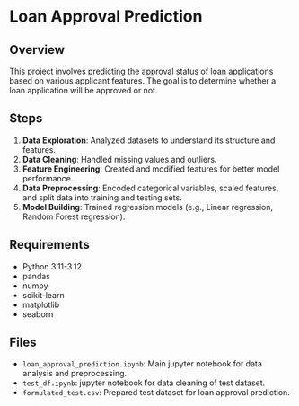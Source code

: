 # Loan Approval Prediction

## Overview
This project involves predicting the approval status of loan applications based on various applicant features. The goal is to determine whether a loan application will be approved or not.

## Steps
1. **Data Exploration**: Analyzed datasets to understand its structure and features.
2. **Data Cleaning**: Handled missing values and outliers.
3. **Feature Engineering**: Created and modified features for better model performance.
4. **Data Preprocessing**: Encoded categorical variables, scaled features, and split data into training and testing sets.
5. **Model Building**: Trained regression models (e.g., Linear regression, Random Forest regression).

## Requirements
- Python 3.11-3.12
- pandas
- numpy
- scikit-learn
- matplotlib
- seaborn

## Files
- `loan_approval_prediction.ipynb`: Main jupyter notebook for data analysis and preprocessing.
- `test_df.ipynb`: jupyter notebook for data cleaning of test dataset.
- `formulated_test.csv`: Prepared test dataset for loan approval prediction.
